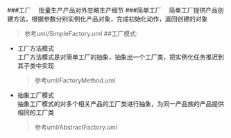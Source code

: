###工厂
　批量生产产品对外忽略生产细节
###简单工厂
　简单工厂提供产品创建方法，根据参数分别实例化产品对象，完成初始化动作，返回创建的对象
  > 参考uml/SimpleFactory.uml
##工厂模式:
  * 工厂方法模式  
    工厂方法模式是对简单工厂的抽象，抽象出一个工厂类，把实例化任务推迟到其子类中实现
    > 参考uml/FactoryMethod.uml
  * 抽象工厂模式    
    抽象工厂模式的对多个相关产品的工厂类进行抽象，为同一产品族的产品提供相同的工厂类
    > 参考uml/AbstractFactory.uml
